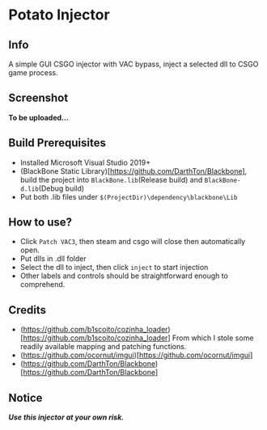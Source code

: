 # Potato Injector
## Info
 A simple GUI CSGO injector with VAC bypass, inject a selected dll to CSGO game process.
## Screenshot
**To be uploaded...**
## Build Prerequisites
+ Installed Microsoft Visual Studio 2019+ 
+ (BlackBone Static Library)[https://github.com/DarthTon/Blackbone], build the project into `BlackBone.lib`(Release build) and `BlackBone-d.lib`(Debug build)
+ Put both .lib files under `$(ProjectDir)\dependency\blackbone\Lib`
## How to use?
+ Click `Patch VAC3`, then steam and csgo will close then automatically open.
+ Put dlls in .dll folder
+ Select the dll to inject, then click `inject` to start injection
+ Other labels and controls should be straightforward enough to comprehend.
## Credits
+ (https://github.com/b1scoito/cozinha_loader)[https://github.com/b1scoito/cozinha_loader] From which I stole some readily available mapping and patching functions.
+ (https://github.com/ocornut/imgui)[https://github.com/ocornut/imgui] 
+ (https://github.com/DarthTon/Blackbone)[https://github.com/DarthTon/Blackbone]
## Notice
***Use this injector at your own risk.***
